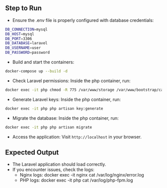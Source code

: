 ## Step to Run

-   Ensure the .env file is properly configured with database credentials:

```bash
DB_CONNECTION=mysql
DB_HOST=mysql
DB_PORT=3306
DB_DATABASE=laravel
DB_USERNAME=user
DB_PASSWORD=password
```

-   Build and start the containers:

```bash
docker-compose up --build -d
```

-   Check Laravel permissions: Inside the php container, run:

```bash
docker exec -it php chmod -R 775 /var/www/storage /var/www/bootstrap/cache
```

-   Generate Laravel keys: Inside the php container, run:

```bash
docker exec -it php php artisan key:generate
```

-   Migrate the database: Inside the php container, run:

```bash
docker exec -it php php artisan migrate
```

-   Access the application: Visit `http://localhost` in your browser.

## Expected Output

-   The Laravel application should load correctly.
-   If you encounter issues, check the logs:
    -   Nginx logs: docker exec -it nginx cat /var/log/nginx/error.log
    -   PHP logs: docker exec -it php cat /var/log/php-fpm.log
